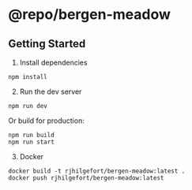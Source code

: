 # @repo/bergen-meadow

## Getting Started

1. Install dependencies

```
npm install
```

2. Run the dev server

```
npm run dev
```

Or build for production:

```
npm run build
npm run start
```

3. Docker

```
docker build -t rjhilgefort/bergen-meadow:latest .
docker push rjhilgefort/bergen-meadow:latest
```
